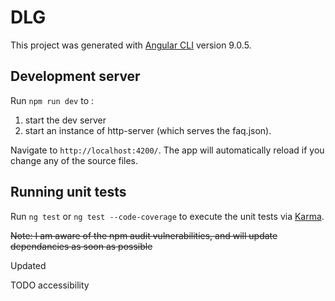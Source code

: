 # DLG

This project was generated with [Angular CLI](https://github.com/angular/angular-cli) version 9.0.5.

## Development server

Run `npm run dev` to :

1. start the dev server
2. start an instance of http-server (which serves the faq.json). 

Navigate to `http://localhost:4200/`. The app will automatically reload if you change any of the source files.



## Running unit tests

Run `ng test`  or `ng test --code-coverage` to execute the unit tests via [Karma](https://karma-runner.github.io).



~~Note: I am aware of the npm audit vulnerabilities, and will update dependancies as soon as possible~~

Updated


TODO accessibility
